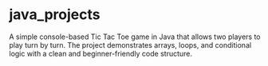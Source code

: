 # java_projects
A simple console-based Tic Tac Toe game in Java that allows two players to play turn by turn. The project demonstrates arrays, loops, and conditional logic with a clean and beginner-friendly code structure.
